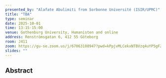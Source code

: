 ```yaml
---
presented_by: "Alafate Abulimiti from Sorbonne Université (ISIR/UPMC)"
title: "TBA"
type: seminar
date: 2025-10-01
time: 13:15-15:00
venue: Gothenburg University, Humanisten and online
address: Renströmsgatan 6, 412 55 Göteborg
room: J411
zoom: https://gu-se.zoom.us/j/67063108947?pwd=kPpjvMLCekxNTBVzq4uYP5gFZ6Y6vd.1 
slides: ""
---
```


## Abstract
